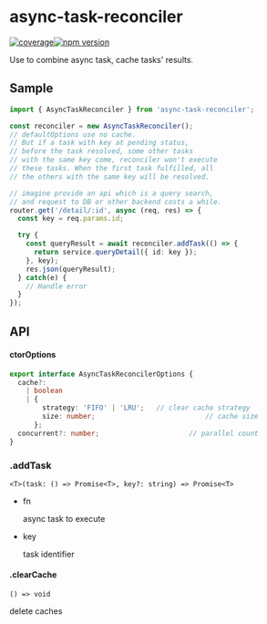# async-task-reconciler

[![coverage](https://img.shields.io/codecov/c/github/LPegasus/async-task-reconciler.svg?style=flat-square)](https://codecov.io/gh/LPegasus/async-task-reconciler)[![npm version](https://badge.fury.io/js/async-task-reconciler.svg)](https://www.npmjs.com/package/async-task-reconciler)

Use to combine async task, cache tasks' results.

## Sample
```typescript
import { AsyncTaskReconciler } from 'async-task-reconciler';

const reconciler = new AsyncTaskReconciler();
// defaultOptions use no cache.
// But if a task with key at pending status,
// before the task resolved, some other tasks
// with the same key come, reconciler won't execute
// these tasks. When the first task fulfilled, all
// the others with the same key will be resolved.

// imagine provide an api which is a query search,
// and request to DB or other backend costs a while.
router.get('/detail/:id', async (req, res) => {
  const key = req.params.id;

  try {
    const queryResult = await reconciler.addTask(() => {
      return service.queryDetail({ id: key });
    }, key);
    res.json(queryResult);
  } catch(e) {
    // Handle error
  }
});
```

## API
#### ctorOptions

```typescript
export interface AsyncTaskReconcilerOptions {
  cache?:
    | boolean
    | {
        strategy: 'FIFO' | 'LRU';	// clear cache strategy
        size: number;							// cache size
      };
  concurrent?: number;						// parallel count
}
```

### .addTask

`<T>(task: () => Promise<T>, key?: string) => Promise<T>`

- fn

  async task to execute

- key

  task identifier

#### .clearCache

`() => void`

delete caches